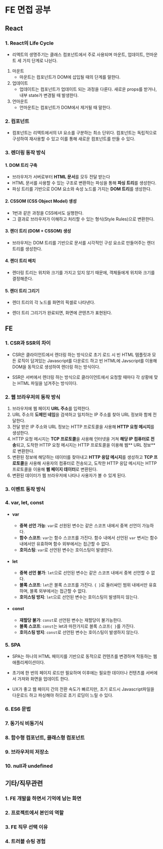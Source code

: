 # FE 면접 공부

## React

### 1. React의 Life Cycle

- 리액트의 생명주기는 클래스 컴포넌트에서 주로 사용되며 마운트, 업데이트, 언마운트 세 가지 단계로 나뉜다.

1. 마운트
   - 마운트는 컴포넌트가 DOM에 삽입될 때의 단계를 말한다.
2. 업데이트
   - 업데이트는 컴포넌트가 업데이트 되는 과정을 다룬다. 새로운 props를 받거나, 내부 state가 변경될 때 발생한다.
3. 언마운트
   - 언마운트는 컴포넌트가 DOM에서 제거될 때 말한다.

### 2. 컴포넌트

- 컴포넌트는 리액트에서의 UI 요소를 구분하는 최소 단위다. 컴포넌트는 독립적으로 구성하여 재사용할 수 있고 이를 통해 새로운 컴포넌트를 만들 수 있다.

### 3. 렌더링 동작 방식

#### 1. DOM 트리 구축

- 브라우저가 서버로부터 **HTML 문서**를 모두 전달 받는다
- HTML 문서를 사용할 수 있는 구조로 변환하는 파싱을 통해 **파싱 트리**를 생성한다.
- 파싱 트리를 기반으로 DOM 요소와 속성 노드를 가지는 **DOM 트리**를 생성한다.

#### 2. CSSOM (CSS Object Model) 생성

- 1번과 같은 과정을 CSS에서도 실행한다.
- 그 결과로 브라우저가 이해하고 처리할 수 있는 형식(Style Rules)으로 변환한다.

#### 3. 렌더 트리 (DOM + CSSOM) 생성

- 브라우저는 DOM 트리를 기반으로 문서를 시각적인 구성 요소로 만들어주는 렌더 트리를 생성한다.

#### 4. 렌더 트리 배치

- 렌더링 트리는 위치와 크기를 가지고 있지 않기 때문에, 객체들에게 위치와 크기를 결정해준다.

#### 5. 렌더 트리 그리기

- 렌더 트리의 각 노드를 화면의 픽셀로 나타낸다.

- 렌더 트리 그리기가 완료되면, 화면에 콘텐츠가 표현된다.

## FE

### 1. CSR과 SSR의 차이

- CSR은 클라이언트에서 렌더링 하는 방식으로 초기 로드 시 빈 HTML 템플릿과 모든 로직이 담겨있는 Javascript를 다운로드 하고 빈 HTML에 Javscript를 이용해 DOM을 동적으로 생성하여 렌더링 하는 방식이다.

- SSR은 서버에서 렌더링 하는 방식으로 클라이언트에서 요청할 때마다 각 상황에 맞는 HTML 파일을 넘겨주는 방식이다.

### 2. 웹 브라우저의 동작 방식

1. 브라우저에 웹 페이지 **URL 주소**를 입력한다.
2. URL 주소의 **도메인 네임**을 검색하고 일치하는 IP 주소를 찾아 URL 정보와 함께 전달한다.
3. 전달 받은 IP 주소와 URL 정보는 HTTP 프로토콜을 사용해 **HTTP 요청 메시지**를 생성한다.
4. HTTP 요청 메시지는 **TCP 프로토콜**을 사용해 인터넷을 거쳐 **해당 IP 컴퓨터로 전송**되고, 도착한 HTTP 요청 메시지는 HTTP 프로토콜을 이용해 웹** URL 정보**로 변환한다.
5. 변환된 정보에 해당하는 테이터를 찾아내고 **HTTP 응답 메시지**를 생성하고 **TCP 프로토콜**을 사용해 사용자의 컴퓨터로 전송되고, 도착한 HTTP 응답 메시지는 HTTP 프로토콜을 이용해 **웹 페이지 데이터**로 변환된다.
6. 변환된 데이터가 웹 브라우저에 나타나 사용자가 볼 수 있게 된다.

### 3. 이벤트 동작 방식

### 4. var, let, const

- #### var
  - **중복 선언 가능**: `var`로 선원된 변수는 같은 스코프 내에서 중복 선언이 가능하다.
  - **함수 스코프**: `var`는 함수 스코프를 가진다. 함수 내에서 선언된 `var` 변서는 함수 내에서만 유효하며 함수 외부에서는 접근할 수 없다.
  - **호이스팅**: `var`로 선언된 변수는 호이스팅이 발생한다.
- #### let
  - **중복 선언 불가**: `let`으로 선언된 변수는 같은 스코프 내에서 중복 선언할 수 없다.
  - **블록 스코프**: `let`은 블록 스코프를 가진다. `{ }`로 둘러싸인 범위 내에서만 유효하며, 블록 외부에서는 접근할 수 없다.
  - **호이스팅 방지**: `let`으로 선언된 변수는 호이스팅이 발생하지 않는다.
- #### const
  - **재할당 불가**: `const`로 선언된 변수는 재할당이 불가능한다.
  - **블록 스코프**: `const`는 let과 마찬가지로 블록 스코프`{ }`를 가진다.
  - **호이스팅 방지**: `const`로 선언된 변수는 호이스팅이 발생하지 않는다.

### 5. SPA

- SPA는 하나의 HTML 페이지를 기반으로 동적으로 컨텐츠를 변경하며 작동하는 웹 애플리케이션이다.

- 초기에 한 번의 페이지 로드만 필요하며 이후에는 필요한 데이터나 컨텐츠를 서버에서 가져와 화면을 업데이트 한다.

- UX가 좋고 웹 페이지 간의 전환 속도가 빠르지만, 초기 로드시 Javascript파일을 다운로드 하고 파싱해야 하므로 초기 로딩이 느릴 수 있다.

### 6. ES6 문법

### 7. 동기식 비동기식

### 8. 함수형 컴포넌트, 클래스형 컴포넌트

### 9. 브라우저의 저장소

### 10. null과 undefined

## 기타/직무관련

### 1. FE 개발을 하면서 기억에 남는 화면

### 2. 프로젝트에서 본인의 역할

### 3. FE 직무 선택 이유

### 4. 트러블 슈팅 경험
